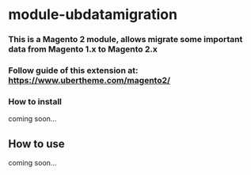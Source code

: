 # module-ubdatamigration
### This is a Magento 2 module, allows migrate some important data from Magento 1.x to Magento 2.x
### Follow guide of this extension at: https://www.ubertheme.com/magento2/

### How to install
coming soon...
## How to use
coming soon...
